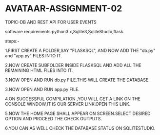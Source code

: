 # AVATAAR-ASSIGNMENT-02
TOPIC-DB AND REST API FOR USER EVENTS

software requirements:python3.x,Sqlite3,SqliteStudio,flask.

steps:-

1.FIRST CREATE A FOLDER,SAY "FLASKSQL", AND NOW ADD THE "db.py" and "app.py" FILES INTO IT.

2.NOW CREATE SUBFOLDER INSIDE FLASKSQL AND ADD ALL THE REMAINING HTML FILES INTO IT.

3.NOW OPEN AND RUN db.py FILE.THIS WILL CREATE THE DATABASE.

3.NOW OPEN AND RUN app.py FILE.

4.ON SUCCESSFUL COMPILATION ,YOU WILL GET A LINK ON THE CONSOLE WINDOW,IT IS OUR SERVER LINK.OPEN THIS LINK.

5.NOW THE HOME PAGE SHALL APPEAR ON SCREEN.SELECT DESIRED OPTION AND PROCEED THE CHECK OUTPUTS.

6.YOU CAN AS WELL CHECK THE DATABASE STATUS ON SQLITESTUDIO.
